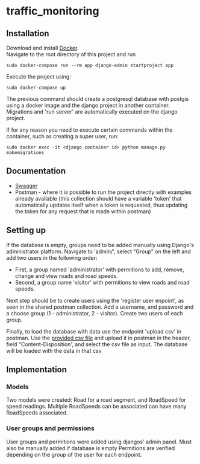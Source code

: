 # traffic_monitoring

## Installation
Download and install [Docker](https://docs.docker.com/get-docker/).  
Navigate to the root directory of this project and run

    sudo docker-compose run --rm app django-admin startproject app

Execute the project using:

    sudo docker-compose up
The previous command should create a postgresql database with postgis using a docker image and the django project in another container. Migrations and 'run server' are automatically executed on the django project.  

If for any reason you need to execute certain commands within the container, such as creating a super user, run:

    sudo docker exec -it <django container id> python manage.py makemigrations
    

## Documentation
- [Swagger](https://app.swaggerhub.com/apis/bsilva3/ubiwhere_traffic_monitoring/1.0.0)
- Postman - where it is possible to run the project directly with examples already available (this collection should have a variable 'token' that automatically updates itself when a token is requested, thus updating the token for any request that is made within postman)


## Setting up
If the database is empty, groups need to be added manually using Django's administrator platform. Navigate to 'admin/', select "Group" on the left and add two users in the following order:
- First, a group named 'administrator' with permitions to add, remove, change and view roads and road speeds.
- Second, a group name 'visitor' with permitions to view roads and road speeds.

Next step should be to create users using the 'register user enpoint', as seen in the shared postman collection. Add a username, and password and a choose group (1 - administrator, 2 - visitor). Create two users of each group.  

Finally, to load the database with data use the endpoint 'upload csv' in postman. Use the [provided csv file](https://github.com/Ubiwhere/traffic_speed/blob/master/traffic_speed.csv) and upload it in postman in the header, field "Content-Disposition', and select the csv file as input. The database will be loaded with the data in that csv

## Implementation

### Models
Two models were created: Road for a road segment, and RoadSpeed for speed readings. Multiple RoadSpeeds can be associated can have many RoadSpeeds associated.

### User groups and permissions

User groups and permitions were added using djangos' admin panel. Must also be manually added if database is empty
Permitions are verified depending on the group of the user for each endpoint.

